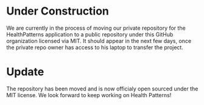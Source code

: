 # Under Construction

We are currently in the process of moving our private repository for the HealthPatterns application to a public repository under this GitHub organization licensed via MIT. It should appear in the next few days, once the private repo owner has access to his laptop to transfer the project.

# Update

The repository has been moved and is now officialy open sourced under the MIT license. We look forward to keep working on Health Patterns!
